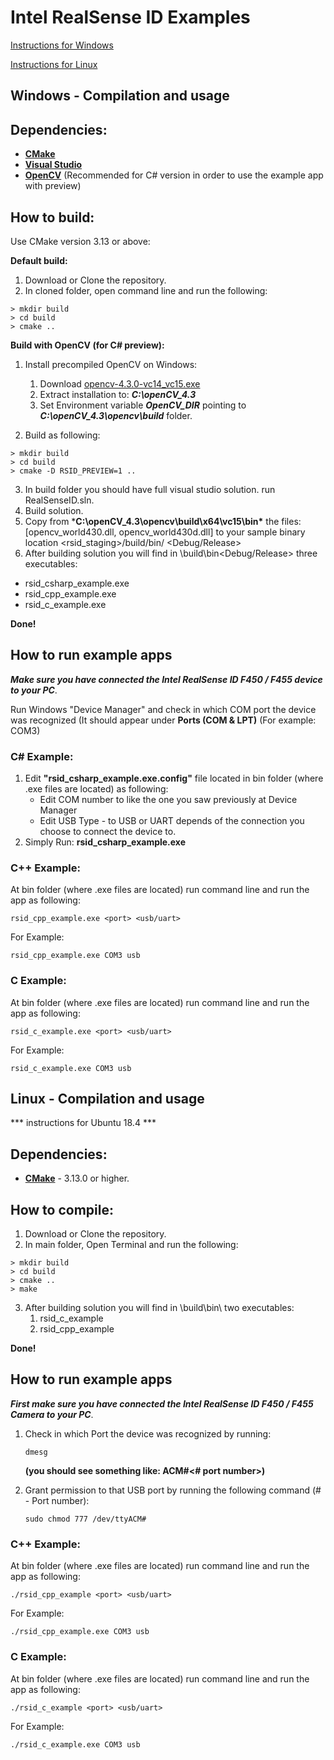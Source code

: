 
# 			Intel RealSense ID Examples


[Instructions for Windows](https://github.com/IntelRealSense/rsid_staging/blob/master/examples/README.md#windows----compilation-and-usage)

[Instructions for Linux](https://github.com/IntelRealSense/rsid_staging/blob/master/examples/README.md#linux----compilation-and-usage)


## **Windows** -  Compilation and usage 

##  **Dependencies**:

 -  **[CMake](https://cmake.org/)**
-   **[Visual Studio](https://visualstudio.microsoft.com/downloads/)**
-   **[OpenCV](https://sourceforge.net/projects/opencvlibrary/files/4.3.0/opencv-4.3.0-vc14_vc15.exe/download)** (Recommended for C# version in order to use the example app with preview) 


##  **How to build:**
Use CMake version 3.13 or above:

**Default build:**
 1. Download or Clone the repository.
 2. In cloned folder, open command line and run the following:
```console
> mkdir build
> cd build
> cmake ..
```

**Build with OpenCV (for C# preview):**
1.  Install precompiled OpenCV on Windows:
	1. Download [opencv-4.3.0-vc14_vc15.exe](https://sourceforge.net/projects/opencvlibrary/files/4.3.0/opencv-4.3.0-vc14_vc15.exe/download)
	2. Extract installation to: ***C:\openCV_4.3***
	3. Set Environment variable ***OpenCV_DIR*** pointing to ***C:\openCV_4.3\opencv\build*** folder.
	
2. Build as following:
```console
> mkdir build
> cd build
> cmake -D RSID_PREVIEW=1 ..
```

3. In build folder you should have full visual studio solution. run RealSenseID.sln.
4. Build solution.
5. Copy from ***C:\openCV_4.3\opencv\build\x64\vc15\bin\*** the files: [opencv_world430.dll, opencv_world430d.dll] to your sample binary location <rsid_staging>/build/bin/ <Debug/Release>
5. After building solution you will find in \build\bin\<Debug/Release> three executables:
-  rsid_csharp_example.exe
-  rsid_cpp_example.exe
- rsid_c_example.exe

**Done!**
## **How to run example apps**

***Make sure you have connected the Intel RealSense ID F450 / F455 device to your PC***.

Run Windows "Device Manager" and check in which COM port the device was recognized (It should appear under **Ports (COM & LPT)** (For example: COM3)

###  **C# Example:**
1. Edit **"rsid_csharp_example.exe.config"** file located in bin folder (where .exe files are located) as following:
	 - Edit COM number to like the one you saw previously at Device Manager
	 - Edit USB Type - to USB or UART depends of the connection you choose to connect the device to.
2. Simply Run: **rsid_csharp_example.exe**


###  **C++ Example:**
At bin folder (where .exe files are located) run command line and run the app as following:
```console
rsid_cpp_example.exe <port> <usb/uart>
```
For Example:
```consol
rsid_cpp_example.exe COM3 usb
```

###  **C Example:**

At bin folder (where .exe files are located) run command line and run the app as following:
```console
rsid_c_example.exe <port> <usb/uart>
```
For Example:
```console
rsid_c_example.exe COM3 usb
```

## **Linux** -  Compilation and usage 

***  instructions for Ubuntu 18.4 ***

##  **Dependencies**:

 -  **[CMake](https://cmake.org/)** - 3.13.0 or higher.

##  **How to compile**:

 1.  Download or Clone the repository.
 2. In main folder, Open Terminal and run the following:
 ```console
 > mkdir build
 > cd build
 > cmake ..
 > make
 ```
3. After building solution you will find in \build\bin\ two executables:
	1. rsid_c_example
	2. rsid_cpp_example

**Done!**

## **How to run example apps**

***First make sure you have connected the Intel RealSense ID F450 / F455 Camera to your PC***.

1. Check in which Port the device was recognized by running:
	```consoll 
	dmesg 
	```
	**(you should see something like: ACM#<# port number>)**
    
2. Grant permission to that USB port by running the following command  (# -  Port number):
	```consoll 
	sudo chmod 777 /dev/ttyACM#
	```

###  **C++ Example:**
At bin folder (where .exe files are located) run command line and run the app as following:
```console
./rsid_cpp_example <port> <usb/uart>
```
For Example:
```console
./rsid_cpp_example.exe COM3 usb
```

###  **C Example:**

At bin folder (where .exe files are located) run command line and run the app as following:
```console
./rsid_c_example <port> <usb/uart>
```
For Example:
```console
./rsid_c_example.exe COM3 usb
```
